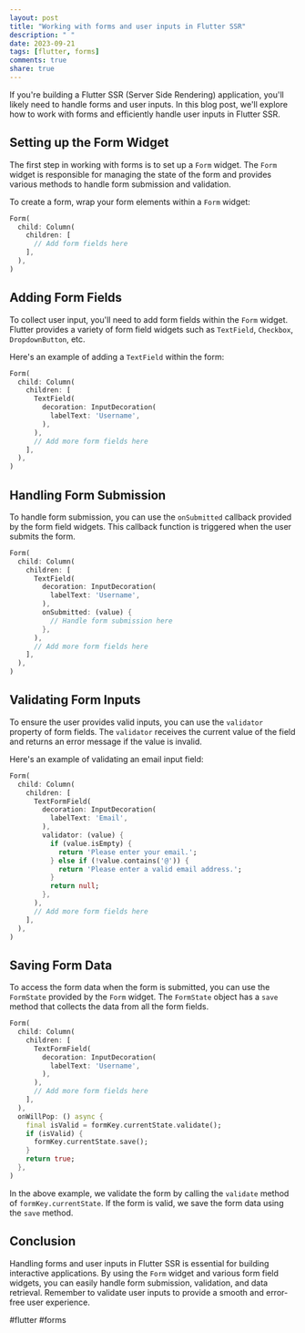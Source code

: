 ```yaml
---
layout: post
title: "Working with forms and user inputs in Flutter SSR"
description: " "
date: 2023-09-21
tags: [flutter, forms]
comments: true
share: true
---
```


If you're building a Flutter SSR (Server Side Rendering) application, you'll likely need to handle forms and user inputs. In this blog post, we'll explore how to work with forms and efficiently handle user inputs in Flutter SSR.

## Setting up the Form Widget

The first step in working with forms is to set up a `Form` widget. The `Form` widget is responsible for managing the state of the form and provides various methods to handle form submission and validation.

To create a form, wrap your form elements within a `Form` widget:

```dart
Form(
  child: Column(
    children: [
      // Add form fields here
    ],
  ),
)
```

## Adding Form Fields

To collect user input, you'll need to add form fields within the `Form` widget. Flutter provides a variety of form field widgets such as `TextField`, `Checkbox`, `DropdownButton`, etc.

Here's an example of adding a `TextField` within the form:

```dart
Form(
  child: Column(
    children: [
      TextField(
        decoration: InputDecoration(
          labelText: 'Username',
        ),
      ),
      // Add more form fields here
    ],
  ),
)
```

## Handling Form Submission

To handle form submission, you can use the `onSubmitted` callback provided by the form field widgets. This callback function is triggered when the user submits the form.

```dart
Form(
  child: Column(
    children: [
      TextField(
        decoration: InputDecoration(
          labelText: 'Username',
        ),
        onSubmitted: (value) {
          // Handle form submission here
        },
      ),
      // Add more form fields here
    ],
  ),
)
```

## Validating Form Inputs

To ensure the user provides valid inputs, you can use the `validator` property of form fields. The `validator` receives the current value of the field and returns an error message if the value is invalid.

Here's an example of validating an email input field:

```dart
Form(
  child: Column(
    children: [
      TextFormField(
        decoration: InputDecoration(
          labelText: 'Email',
        ),
        validator: (value) {
          if (value.isEmpty) {
            return 'Please enter your email.';
          } else if (!value.contains('@')) {
            return 'Please enter a valid email address.';
          }
          return null;
        },
      ),
      // Add more form fields here
    ],
  ),
)
```

## Saving Form Data

To access the form data when the form is submitted, you can use the `FormState` provided by the `Form` widget. The `FormState` object has a `save` method that collects the data from all the form fields.

```dart
Form(
  child: Column(
    children: [
      TextFormField(
        decoration: InputDecoration(
          labelText: 'Username',
        ),
      ),
      // Add more form fields here
    ],
  ),
  onWillPop: () async {
    final isValid = formKey.currentState.validate();
    if (isValid) {
      formKey.currentState.save();
    }
    return true;
  },
)
```

In the above example, we validate the form by calling the `validate` method of `formKey.currentState`. If the form is valid, we save the form data using the `save` method.

## Conclusion

Handling forms and user inputs in Flutter SSR is essential for building interactive applications. By using the `Form` widget and various form field widgets, you can easily handle form submission, validation, and data retrieval. Remember to validate user inputs to provide a smooth and error-free user experience.

#flutter #forms